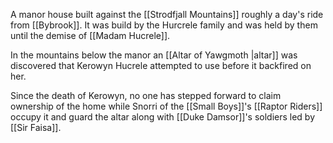 A manor house built against the [[Strodfjall Mountains]] roughly a day's ride from [[Bybrook]]. It was build by the Hurcrele family and was held by them until the demise of [[Madam Hucrele]]. 

In the mountains below the manor an [[Altar of Yawgmoth |altar]] was discovered that Kerowyn Hucrele attempted to use before it backfired on her. 

Since the death of Kerowyn, no one has stepped forward to claim ownership of the home while Snorri of the [[Small Boys]]'s [[Raptor Riders]] occupy it and guard the altar along with [[Duke Damsor]]'s soldiers led by [[Sir Faisa]]. 
